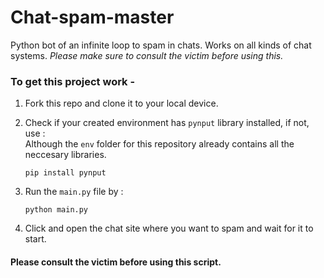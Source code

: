 # Chat-spam-master

Python bot of an infinite loop to spam in chats. Works on all kinds of chat systems. *Please make sure to consult the victim before using this.*

### To get this project work -

1. Fork this repo and clone it to your local device.

2. Check if your created environment has `pynput` library installed, if not, use : <br>
   Although the `env` folder for this repository already contains all the neccesary libraries. 
   ```elem
   pip install pynput
   ```
3. Run the `main.py` file by :
   ```elem
   python main.py
   ```
4. Click and open the chat site where you want to spam and wait for it to start.

#### Please consult the victim before using this script.



